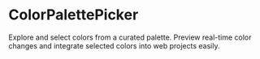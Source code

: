 # ColorPalettePicker
Explore and select colors from a curated palette. Preview real-time color changes and integrate selected colors into web projects easily.
